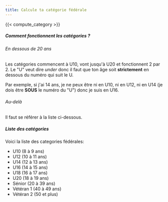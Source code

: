 ```yaml
---
title: Calcule ta catégorie fédérale
---
```


{{< compute_category >}}

##### Comment fonctionnent les catégories ?
###### En dessous de 20 ans
Les catégories commencent à U10, vont jusqu'à U20 et fonctionnent 2 par 2. Le "U" veut dire *under* donc il faut que ton âge soit **strictement** en dessous du numéro qui suit le U.

Par exemple, si j'ai 14 ans, je ne peux être ni en U10, ni en U12, ni en U14 (je dois être **SOUS** le numéro du "U") donc je suis en U16.

###### Au-delà
Il faut se référer à la liste ci-dessous.

##### Liste des catégories
Voici la liste des categories fédérales:

- U10 (8 à 9 ans)
- U12 (10 à 11 ans)
- U14 (12 à 13 ans)
- U16 (14 à 15 ans)
- U18 (16 à 17 ans)
- U20 (18 à 19 ans)
- Sénior (20 à 39 ans)
- Vétéran 1 (40 à 49 ans)
- Vétéran 2 (50 et plus)